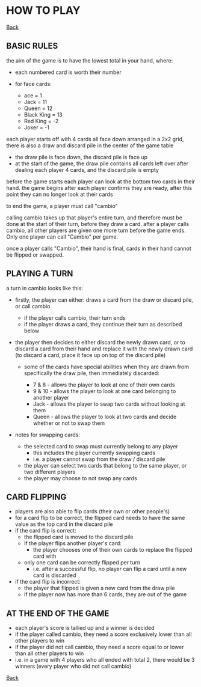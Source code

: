 # HOW TO PLAY

[Back](../README.md)

## BASIC RULES

the aim of the game is to have the lowest total in your hand, where:

- each numbered card is worth their number
- for face cards:

  - ace = 1
  - Jack = 11
  - Queen = 12
  - Black King = 13
  - Red King = -2
  - Joker = -1

each player starts off with 4 cards all face down arranged in a 2x2 grid, there is also a draw and discard pile in the center of the game table

- the draw pile is face down, the discard pile is face up
- at the start of the game, the draw pile contains all cards left over after dealing each player 4 cards, and the discard pile is empty

before the game starts each player can look at the bottom two cards in their hand.
the game begins after each player confirms they are ready, after this point they can no longer look at their cards

to end the game, a player must call "cambio"

calling cambio takes up that player's entire turn, and therefore must be done at the start of their turn, before they draw a card. after a player calls cambio, all other players are given one more turn before the game ends. Only one player can call "Cambio" per game.

once a player calls "Cambio", their hand is final, cards in their hand cannot be flipped or swapped.

## PLAYING A TURN

a turn in cambio looks like this:

- firstly, the player can either: draws a card from the draw or discard pile, or call cambio
  - if the player calls cambio, their turn ends
  - if the player draws a card, they continue their turn as described below
- the player then decides to either discard the newly drawn card, or to discard a card from their hand and replace it with the newly drawn card (to discard a card, place it face up on top of the discard pile)

  - some of the cards have special abilities when they are drawn from specifically the draw pile, then immediately discarded:

    - 7 & 8 - allows the player to look at one of their own cards
    - 9 & 10 - allows the player to look at one card belonging to another player
    - Jack - allows the player to swap two cards without looking at them
    - Queen - allows the player to look at two cards and decide whether or not to swap them

- notes for swapping cards:

  - the selected card to swap must currently belong to any player
    - this includes the player currently swapping cards
    - i.e. a player cannot swap from the draw / discard pile
  - the player can select two cards that belong to the same player, or two different players
  - the player may choose to not swap any cards

## CARD FLIPPING

- players are also able to flip cards (their own or other people's)
- for a card flip to be correct, the flipped card needs to have the same value as the top card in the discard pile
- if the card flip is correct:
  - the flipped card is moved to the discard pile
  - if the player flips another player's card:
    - the player chooses one of their own cards to replace the flipped card with
  - only one card can be correctly flipped per turn
    - i.e. after a successful flip, no player can flip a card until a new card is discarded
- if the card flip is incorrect:
  - the player that flipped is given a new card from the draw pile
  - if the player now has more than 6 cards, they are out of the game

## AT THE END OF THE GAME

- each player's score is tallied up and a winner is decided
- if the player called cambio, they need a score exclusively lower than all other players to win
- if the player did not call cambio, they need a score equal to or lower than all other players to win
- i.e. in a game with 4 players who all ended with total 2, there would be 3 winners (every player who did not call cambio)

[Back](../README.md)
